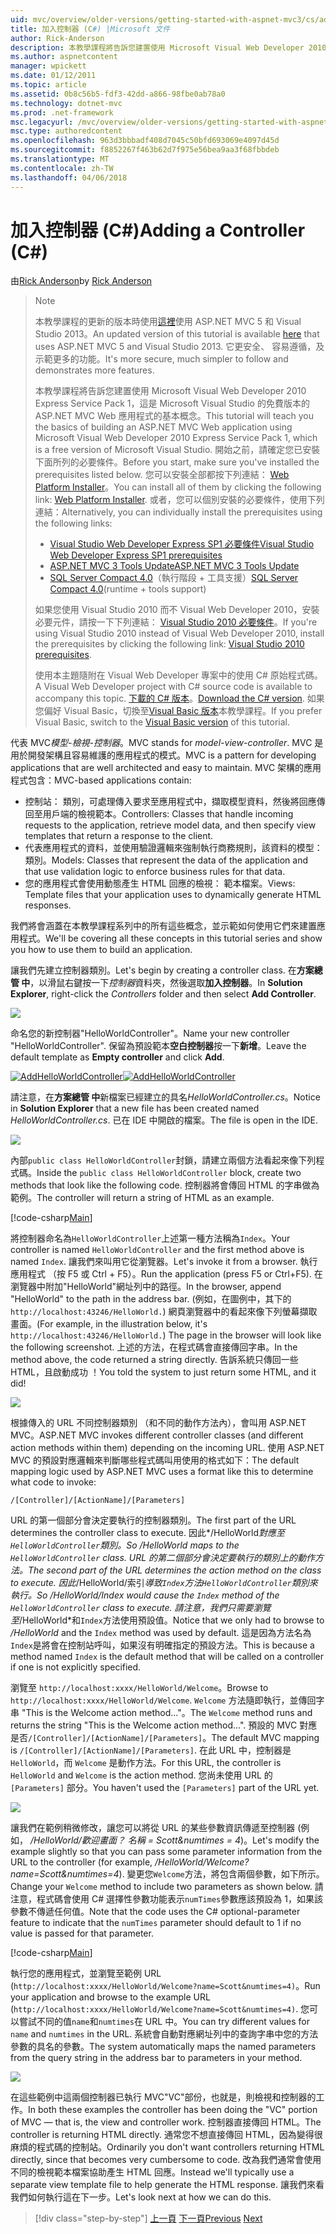 ```yaml
---
uid: mvc/overview/older-versions/getting-started-with-aspnet-mvc3/cs/adding-a-controller
title: 加入控制器 (C#) |Microsoft 文件
author: Rick-Anderson
description: 本教學課程將告訴您建置使用 Microsoft Visual Web Developer 2010 Express 服務組件 1，哪些 i 的 ASP.NET MVC Web 應用程式的基本概念...
ms.author: aspnetcontent
manager: wpickett
ms.date: 01/12/2011
ms.topic: article
ms.assetid: 0b8c56b5-fdf3-42dd-a866-98fbe0ab78a0
ms.technology: dotnet-mvc
ms.prod: .net-framework
msc.legacyurl: /mvc/overview/older-versions/getting-started-with-aspnet-mvc3/cs/adding-a-controller
msc.type: authoredcontent
ms.openlocfilehash: 963d3bbbadf408d7045c50bfd693069e4097d45d
ms.sourcegitcommit: f8852267f463b62d7f975e56bea9aa3f68fbbdeb
ms.translationtype: MT
ms.contentlocale: zh-TW
ms.lasthandoff: 04/06/2018
---
```

<a name="adding-a-controller-c"></a><span data-ttu-id="90bf6-103">加入控制器 (C#)</span><span class="sxs-lookup"><span data-stu-id="90bf6-103">Adding a Controller (C#)</span></span>
====================
<span data-ttu-id="90bf6-104">由[Rick Anderson](https://github.com/Rick-Anderson)</span><span class="sxs-lookup"><span data-stu-id="90bf6-104">by [Rick Anderson](https://github.com/Rick-Anderson)</span></span>

> > [!NOTE]
> > <span data-ttu-id="90bf6-105">本教學課程的更新的版本時使用[這裡](../../../getting-started/introduction/getting-started.md)使用 ASP.NET MVC 5 和 Visual Studio 2013。</span><span class="sxs-lookup"><span data-stu-id="90bf6-105">An updated version of this tutorial is available [here](../../../getting-started/introduction/getting-started.md) that uses ASP.NET MVC 5 and Visual Studio 2013.</span></span> <span data-ttu-id="90bf6-106">它更安全、 容易遵循，及示範更多的功能。</span><span class="sxs-lookup"><span data-stu-id="90bf6-106">It's more secure, much simpler to follow and demonstrates more features.</span></span>
> 
> 
> <span data-ttu-id="90bf6-107">本教學課程將告訴您建置使用 Microsoft Visual Web Developer 2010 Express Service Pack 1，這是 Microsoft Visual Studio 的免費版本的 ASP.NET MVC Web 應用程式的基本概念。</span><span class="sxs-lookup"><span data-stu-id="90bf6-107">This tutorial will teach you the basics of building an ASP.NET MVC Web application using Microsoft Visual Web Developer 2010 Express Service Pack 1, which is a free version of Microsoft Visual Studio.</span></span> <span data-ttu-id="90bf6-108">開始之前，請確定您已安裝下面所列的必要條件。</span><span class="sxs-lookup"><span data-stu-id="90bf6-108">Before you start, make sure you've installed the prerequisites listed below.</span></span> <span data-ttu-id="90bf6-109">您可以安裝全部都按下列連結： [Web Platform Installer](https://www.microsoft.com/web/gallery/install.aspx?appid=VWD2010SP1Pack)。</span><span class="sxs-lookup"><span data-stu-id="90bf6-109">You can install all of them by clicking the following link: [Web Platform Installer](https://www.microsoft.com/web/gallery/install.aspx?appid=VWD2010SP1Pack).</span></span> <span data-ttu-id="90bf6-110">或者，您可以個別安裝的必要條件，使用下列連結：</span><span class="sxs-lookup"><span data-stu-id="90bf6-110">Alternatively, you can individually install the prerequisites using the following links:</span></span>
> 
> - [<span data-ttu-id="90bf6-111">Visual Studio Web Developer Express SP1 必要條件</span><span class="sxs-lookup"><span data-stu-id="90bf6-111">Visual Studio Web Developer Express SP1 prerequisites</span></span>](https://www.microsoft.com/web/gallery/install.aspx?appid=VWD2010SP1Pack)
> - [<span data-ttu-id="90bf6-112">ASP.NET MVC 3 Tools Update</span><span class="sxs-lookup"><span data-stu-id="90bf6-112">ASP.NET MVC 3 Tools Update</span></span>](https://www.microsoft.com/web/gallery/install.aspx?appsxml=&amp;appid=MVC3)
> - <span data-ttu-id="90bf6-113">[SQL Server Compact 4.0](https://www.microsoft.com/web/gallery/install.aspx?appid=SQLCE;SQLCEVSTools_4_0)（執行階段 + 工具支援）</span><span class="sxs-lookup"><span data-stu-id="90bf6-113">[SQL Server Compact 4.0](https://www.microsoft.com/web/gallery/install.aspx?appid=SQLCE;SQLCEVSTools_4_0)(runtime + tools support)</span></span>
> 
> <span data-ttu-id="90bf6-114">如果您使用 Visual Studio 2010 而不 Visual Web Developer 2010，安裝必要元件，請按一下下列連結： [Visual Studio 2010 必要條件](https://www.microsoft.com/web/gallery/install.aspx?appsxml=&amp;appid=VS2010SP1Pack)。</span><span class="sxs-lookup"><span data-stu-id="90bf6-114">If you're using Visual Studio 2010 instead of Visual Web Developer 2010, install the prerequisites by clicking the following link: [Visual Studio 2010 prerequisites](https://www.microsoft.com/web/gallery/install.aspx?appsxml=&amp;appid=VS2010SP1Pack).</span></span>
> 
> <span data-ttu-id="90bf6-115">使用本主題隨附在 Visual Web Developer 專案中的使用 C# 原始程式碼。</span><span class="sxs-lookup"><span data-stu-id="90bf6-115">A Visual Web Developer project with C# source code is available to accompany this topic.</span></span> <span data-ttu-id="90bf6-116">[下載的 C# 版本](https://code.msdn.microsoft.com/Introduction-to-MVC-3-10d1b098)。</span><span class="sxs-lookup"><span data-stu-id="90bf6-116">[Download the C# version](https://code.msdn.microsoft.com/Introduction-to-MVC-3-10d1b098).</span></span> <span data-ttu-id="90bf6-117">如果您偏好 Visual Basic，切換至[Visual Basic 版本](../vb/intro-to-aspnet-mvc-3.md)本教學課程。</span><span class="sxs-lookup"><span data-stu-id="90bf6-117">If you prefer Visual Basic, switch to the [Visual Basic version](../vb/intro-to-aspnet-mvc-3.md) of this tutorial.</span></span>


<span data-ttu-id="90bf6-118">代表 MVC*模型-檢視-控制器*。</span><span class="sxs-lookup"><span data-stu-id="90bf6-118">MVC stands for *model-view-controller*.</span></span> <span data-ttu-id="90bf6-119">MVC 是用於開發架構且容易維護的應用程式的模式。</span><span class="sxs-lookup"><span data-stu-id="90bf6-119">MVC is a pattern for developing applications that are well architected and easy to maintain.</span></span> <span data-ttu-id="90bf6-120">MVC 架構的應用程式包含：</span><span class="sxs-lookup"><span data-stu-id="90bf6-120">MVC-based applications contain:</span></span>

- <span data-ttu-id="90bf6-121">控制站： 類別，可處理傳入要求至應用程式中，擷取模型資料，然後將回應傳回至用戶端的檢視範本。</span><span class="sxs-lookup"><span data-stu-id="90bf6-121">Controllers: Classes that handle incoming requests to the application, retrieve model data, and then specify view templates that return a response to the client.</span></span>
- <span data-ttu-id="90bf6-122">代表應用程式的資料，並使用驗證邏輯來強制執行商務規則，該資料的模型： 類別。</span><span class="sxs-lookup"><span data-stu-id="90bf6-122">Models: Classes that represent the data of the application and that use validation logic to enforce business rules for that data.</span></span>
- <span data-ttu-id="90bf6-123">您的應用程式會使用動態產生 HTML 回應的檢視： 範本檔案。</span><span class="sxs-lookup"><span data-stu-id="90bf6-123">Views: Template files that your application uses to dynamically generate HTML responses.</span></span>

<span data-ttu-id="90bf6-124">我們將會涵蓋在本教學課程系列中的所有這些概念，並示範如何使用它們來建置應用程式。</span><span class="sxs-lookup"><span data-stu-id="90bf6-124">We'll be covering all these concepts in this tutorial series and show you how to use them to build an application.</span></span>

<span data-ttu-id="90bf6-125">讓我們先建立控制器類別。</span><span class="sxs-lookup"><span data-stu-id="90bf6-125">Let's begin by creating a controller class.</span></span> <span data-ttu-id="90bf6-126">在**方案總管 中**，以滑鼠右鍵按一下*控制器*資料夾，然後選取**加入控制器**。</span><span class="sxs-lookup"><span data-stu-id="90bf6-126">In **Solution Explorer**, right-click the *Controllers* folder and then select **Add Controller**.</span></span>

[![](adding-a-controller/_static/image2.png)](adding-a-controller/_static/image1.png)

<span data-ttu-id="90bf6-127">命名您的新控制器"HelloWorldController"。</span><span class="sxs-lookup"><span data-stu-id="90bf6-127">Name your new controller "HelloWorldController".</span></span> <span data-ttu-id="90bf6-128">保留為預設範本**空白控制器**按一下**新增**。</span><span class="sxs-lookup"><span data-stu-id="90bf6-128">Leave the default template as **Empty controller** and click **Add**.</span></span>

<span data-ttu-id="90bf6-129">[![AddHelloWorldController](adding-a-controller/_static/image4.png)](adding-a-controller/_static/image3.png)</span><span class="sxs-lookup"><span data-stu-id="90bf6-129">[![AddHelloWorldController](adding-a-controller/_static/image4.png)](adding-a-controller/_static/image3.png)</span></span>

<span data-ttu-id="90bf6-130">請注意，在**方案總管 中**新檔案已經建立的具名*HelloWorldController.cs*。</span><span class="sxs-lookup"><span data-stu-id="90bf6-130">Notice in **Solution Explorer** that a new file has been created named *HelloWorldController.cs*.</span></span> <span data-ttu-id="90bf6-131">已在 IDE 中開啟的檔案。</span><span class="sxs-lookup"><span data-stu-id="90bf6-131">The file is open in the IDE.</span></span>

![](adding-a-controller/_static/image5.png)

<span data-ttu-id="90bf6-132">內部`public class HelloWorldController`封鎖，請建立兩個方法看起來像下列程式碼。</span><span class="sxs-lookup"><span data-stu-id="90bf6-132">Inside the `public class HelloWorldController` block, create two methods that look like the following code.</span></span> <span data-ttu-id="90bf6-133">控制器將會傳回 HTML 的字串做為範例。</span><span class="sxs-lookup"><span data-stu-id="90bf6-133">The controller will return a string of HTML as an example.</span></span>

[!code-csharp[Main](adding-a-controller/samples/sample1.cs)]

<span data-ttu-id="90bf6-134">將控制器命名為`HelloWorldController`上述第一種方法稱為`Index`。</span><span class="sxs-lookup"><span data-stu-id="90bf6-134">Your controller is named `HelloWorldController` and the first method above is named `Index`.</span></span> <span data-ttu-id="90bf6-135">讓我們來叫用它從瀏覽器。</span><span class="sxs-lookup"><span data-stu-id="90bf6-135">Let's invoke it from a browser.</span></span> <span data-ttu-id="90bf6-136">執行應用程式 （按 F5 或 Ctrl + F5）。</span><span class="sxs-lookup"><span data-stu-id="90bf6-136">Run the application (press F5 or Ctrl+F5).</span></span> <span data-ttu-id="90bf6-137">在瀏覽器中附加"HelloWorld"網址列中的路徑。</span><span class="sxs-lookup"><span data-stu-id="90bf6-137">In the browser, append "HelloWorld" to the path in the address bar.</span></span> <span data-ttu-id="90bf6-138">(例如，在圖例中，其下的`http://localhost:43246/HelloWorld.`) 網頁瀏覽器中的看起來像下列螢幕擷取畫面。</span><span class="sxs-lookup"><span data-stu-id="90bf6-138">(For example, in the illustration below, it's `http://localhost:43246/HelloWorld.`) The page in the browser will look like the following screenshot.</span></span> <span data-ttu-id="90bf6-139">上述的方法，在程式碼會直接傳回字串。</span><span class="sxs-lookup"><span data-stu-id="90bf6-139">In the method above, the code returned a string directly.</span></span> <span data-ttu-id="90bf6-140">告訴系統只傳回一些 HTML，且啟動成功 ！</span><span class="sxs-lookup"><span data-stu-id="90bf6-140">You told the system to just return some HTML, and it did!</span></span>

![](adding-a-controller/_static/image6.png)

<span data-ttu-id="90bf6-141">根據傳入的 URL 不同控制器類別 （和不同的動作方法內），會叫用 ASP.NET MVC。</span><span class="sxs-lookup"><span data-stu-id="90bf6-141">ASP.NET MVC invokes different controller classes (and different action methods within them) depending on the incoming URL.</span></span> <span data-ttu-id="90bf6-142">使用 ASP.NET MVC 的預設對應邏輯來判斷哪些程式碼叫用使用的格式如下：</span><span class="sxs-lookup"><span data-stu-id="90bf6-142">The default mapping logic used by ASP.NET MVC uses a format like this to determine what code to invoke:</span></span>

`/[Controller]/[ActionName]/[Parameters]`

<span data-ttu-id="90bf6-143">URL 的第一個部分會決定要執行的控制器類別。</span><span class="sxs-lookup"><span data-stu-id="90bf6-143">The first part of the URL determines the controller class to execute.</span></span> <span data-ttu-id="90bf6-144">因此*/HelloWorld*對應至`HelloWorldController`類別。</span><span class="sxs-lookup"><span data-stu-id="90bf6-144">So */HelloWorld* maps to the `HelloWorldController` class.</span></span> <span data-ttu-id="90bf6-145">URL 的第二個部分會決定要執行的類別上的動作方法。</span><span class="sxs-lookup"><span data-stu-id="90bf6-145">The second part of the URL determines the action method on the class to execute.</span></span> <span data-ttu-id="90bf6-146">因此*/HelloWorld/索引*導致`Index`方法`HelloWorldController`類別來執行。</span><span class="sxs-lookup"><span data-stu-id="90bf6-146">So */HelloWorld/Index* would cause the `Index` method of the `HelloWorldController` class to execute.</span></span> <span data-ttu-id="90bf6-147">請注意，我們只需要瀏覽至*/HelloWorld*和`Index`方法使用預設值。</span><span class="sxs-lookup"><span data-stu-id="90bf6-147">Notice that we only had to browse to */HelloWorld* and the `Index` method was used by default.</span></span> <span data-ttu-id="90bf6-148">這是因為方法名為`Index`是將會在控制站呼叫，如果沒有明確指定的預設方法。</span><span class="sxs-lookup"><span data-stu-id="90bf6-148">This is because a method named `Index` is the default method that will be called on a controller if one is not explicitly specified.</span></span>

<span data-ttu-id="90bf6-149">瀏覽至 `http://localhost:xxxx/HelloWorld/Welcome`。</span><span class="sxs-lookup"><span data-stu-id="90bf6-149">Browse to `http://localhost:xxxx/HelloWorld/Welcome`.</span></span> <span data-ttu-id="90bf6-150">`Welcome` 方法隨即執行，並傳回字串 "This is the Welcome action method..."。</span><span class="sxs-lookup"><span data-stu-id="90bf6-150">The `Welcome` method runs and returns the string "This is the Welcome action method...".</span></span> <span data-ttu-id="90bf6-151">預設的 MVC 對應是否`/[Controller]/[ActionName]/[Parameters]`。</span><span class="sxs-lookup"><span data-stu-id="90bf6-151">The default MVC mapping is `/[Controller]/[ActionName]/[Parameters]`.</span></span> <span data-ttu-id="90bf6-152">在此 URL 中，控制器是 `HelloWorld`，而 `Welcome` 是動作方法。</span><span class="sxs-lookup"><span data-stu-id="90bf6-152">For this URL, the controller is `HelloWorld` and `Welcome` is the action method.</span></span> <span data-ttu-id="90bf6-153">您尚未使用 URL 的 `[Parameters]` 部分。</span><span class="sxs-lookup"><span data-stu-id="90bf6-153">You haven't used the `[Parameters]` part of the URL yet.</span></span>

![](adding-a-controller/_static/image7.png)

<span data-ttu-id="90bf6-154">讓我們在範例稍微修改，讓您可以將從 URL 的某些參數資訊傳遞至控制器 (例如， */HelloWorld/歡迎畫面？ 名稱 = Scott&amp;numtimes = 4*)。</span><span class="sxs-lookup"><span data-stu-id="90bf6-154">Let's modify the example slightly so that you can pass some parameter information from the URL to the controller (for example, */HelloWorld/Welcome?name=Scott&amp;numtimes=4*).</span></span> <span data-ttu-id="90bf6-155">變更您`Welcome`方法，將包含兩個參數，如下所示。</span><span class="sxs-lookup"><span data-stu-id="90bf6-155">Change your `Welcome` method to include two parameters as shown below.</span></span> <span data-ttu-id="90bf6-156">請注意，程式碼會使用 C# 選擇性參數功能表示`numTimes`參數應該預設為 1，如果該參數不傳遞任何值。</span><span class="sxs-lookup"><span data-stu-id="90bf6-156">Note that the code uses the C# optional-parameter feature to indicate that the `numTimes` parameter should default to 1 if no value is passed for that parameter.</span></span>

[!code-csharp[Main](adding-a-controller/samples/sample2.cs)]

<span data-ttu-id="90bf6-157">執行您的應用程式，並瀏覽至範例 URL (`http://localhost:xxxx/HelloWorld/Welcome?name=Scott&numtimes=4)`。</span><span class="sxs-lookup"><span data-stu-id="90bf6-157">Run your application and browse to the example URL (`http://localhost:xxxx/HelloWorld/Welcome?name=Scott&numtimes=4)`.</span></span> <span data-ttu-id="90bf6-158">您可以嘗試不同的值`name`和`numtimes`在 URL 中。</span><span class="sxs-lookup"><span data-stu-id="90bf6-158">You can try different values for `name` and `numtimes` in the URL.</span></span> <span data-ttu-id="90bf6-159">系統會自動對應網址列中的查詢字串中您的方法參數的具名的參數。</span><span class="sxs-lookup"><span data-stu-id="90bf6-159">The system automatically maps the named parameters from the query string in the address bar to parameters in your method.</span></span>

![](adding-a-controller/_static/image8.png)

<span data-ttu-id="90bf6-160">在這些範例中這兩個控制器已執行 MVC"VC"部份，也就是，則檢視和控制器的工作。</span><span class="sxs-lookup"><span data-stu-id="90bf6-160">In both these examples the controller has been doing the "VC" portion of MVC — that is, the view and controller work.</span></span> <span data-ttu-id="90bf6-161">控制器直接傳回 HTML。</span><span class="sxs-lookup"><span data-stu-id="90bf6-161">The controller is returning HTML directly.</span></span> <span data-ttu-id="90bf6-162">通常您不想直接傳回 HTML，因為變得很麻煩的程式碼的控制站。</span><span class="sxs-lookup"><span data-stu-id="90bf6-162">Ordinarily you don't want controllers returning HTML directly, since that becomes very cumbersome to code.</span></span> <span data-ttu-id="90bf6-163">改為我們通常會使用不同的檢視範本檔案協助產生 HTML 回應。</span><span class="sxs-lookup"><span data-stu-id="90bf6-163">Instead we'll typically use a separate view template file to help generate the HTML response.</span></span> <span data-ttu-id="90bf6-164">讓我們來看我們如何執行這在下一步。</span><span class="sxs-lookup"><span data-stu-id="90bf6-164">Let's look next at how we can do this.</span></span>

> [!div class="step-by-step"]
> <span data-ttu-id="90bf6-165">[上一頁](intro-to-aspnet-mvc-3.md)
> [下一頁](adding-a-view.md)</span><span class="sxs-lookup"><span data-stu-id="90bf6-165">[Previous](intro-to-aspnet-mvc-3.md)
[Next](adding-a-view.md)</span></span>

